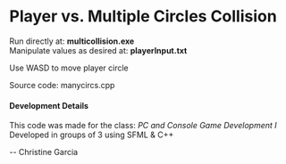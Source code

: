 # Player vs. Multiple Circles Collision

Run directly at: **multicollision.exe**  
Manipulate values as desired at: **playerInput.txt**   

Use WASD to move player circle  

Source code: manycircs.cpp  

#### Development Details
This code was made for the class: *PC and Console Game Development I*  
Developed in groups of 3 using SFML & C++  
  
-- Christine Garcia  
